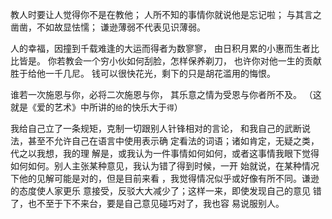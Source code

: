 教人时要让人觉得你不是在教他；
人所不知的事情你就说他是忘记啦；
与其言之凿凿，不如故显怯懦；
谦逊薄弱不代表见识薄弱。

人的幸福，因撞到千载难逢的大运而得者为数寥寥，
由日积月累的小惠而生者比比皆是。
你若教会一个穷小伙如何刮脸，怎样保养剃刀，
也许你对他一生的贡献胜于给他一千几尼。
钱可以很快花光，剩下的只是胡花滥用的悔恨。

谁若一次施恩与你，必将二次施恩与你，
其乐意之情为受恩与你者所不及。
（这就是《爱的艺术》中所讲的`给`的快乐大于`得`）

我给自己立了一条规矩，克制一切跟别人针锋相对的言论，
和我自己的武断说法，甚至不允许自己在语言中使用表示确
定看法的词语；诸如肯定，无疑之类，代之以我想，我的理
解是，或我认为一件事情如何如何，或者这事情我眼下觉得
如何如何。别人主张某种意见，我认为错了得到时候，一开
始就说，在某种情况下他的见解可能是对的，但是目前来看
，我觉得情况似乎或好像有所不同。谦逊的态度使人家更乐
意接受，反驳大大减少了；这样一来，即使发现自己的意见
错了，也不至于下不来台，要是自己意见碰巧对了，我也容
易说服别人。

